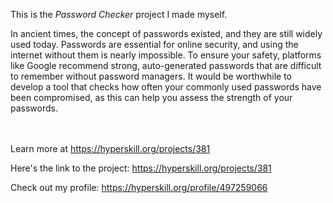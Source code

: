 This is the *Password Checker* project I made myself.


<p>In ancient times, the concept of passwords existed, and they are still widely used today. Passwords are essential for online security, and using the internet without them is nearly impossible. To ensure your safety, platforms like Google recommend strong, auto-generated passwords that are difficult to remember without password managers. It would be worthwhile to develop a tool that checks how often your commonly used passwords have been compromised, as this can help you assess the strength of your passwords.</p><br/><br/>Learn more at <a href="https://hyperskill.org/projects/381?utm_source=ide&utm_medium=ide&utm_campaign=ide&utm_content=project-card">https://hyperskill.org/projects/381</a>

Here's the link to the project: https://hyperskill.org/projects/381

Check out my profile: https://hyperskill.org/profile/497259066